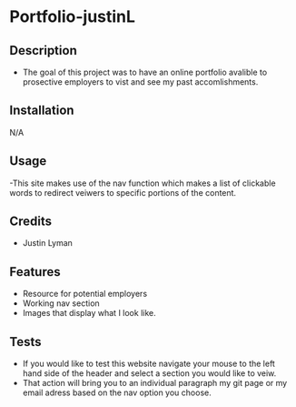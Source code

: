 # Portfolio-justinL


## Description

- The goal of this project was to have an online portfolio avalible to prosective employers to vist and see my past accomlishments.

## Installation
N/A

## Usage 
-This site makes use of the nav function which makes a list of clickable words to redirect veiwers to specific portions of the content.

## Credits 
- Justin Lyman

 ## Features
 - Resource for potential employers 
 - Working nav section
 - Images that display what I look like.

 ## Tests 
 - If you would like to test this website navigate your mouse to the left hand side of the header and select a section you would like to veiw.
 - That action will bring you to an individual paragraph my git page or my email adress based on the nav option you choose.
